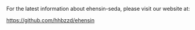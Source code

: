 For the latest information about ehensin-seda, please visit our website at:

   https://github.com/hhbzzd/ehensin
